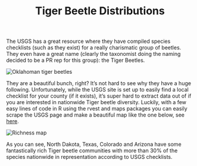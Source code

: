 ﻿---
title: "Tiger Beetle Distributions"
excerpt: "Diversity analysis using USGS Data"
comments: true
header:
  image: /assets/images/tigerBeetle.jpg
  caption: "[Photo credit: Wikimedia Commons](https://upload.wikimedia.org/wikipedia/commons/d/d1/Clivina_fossor_bl.jpg)"
---


The USGS has a great resource where they have compiled species checklists (such as they exist) for a really charismatic group of beetles. They even have a great name (clearly the taxonomist doing the naming decided to be a PR rep for this group): the Tiger Beetles.
 
![Oklahoman tiger beetles](//klevan.github.io/assets/images/rfigs/tigerBeetles.png)

They are a beautiful bunch, right? It’s not hard to see why they have a huge following. Unfortunately, while the USGS site is set up to easily find a local checklist for your county (if it exists), it’s super hard to extract data out of if you are interested in nationwide Tiger beetle diversity. Luckily, with a few easy lines of code in R using the rvest and maps packages you can easily scrape the USGS page and make a beautiful map like the one below, see [here](https://github.com/klevan/tiger-beetles).

![Richness map](//klevan.github.io/assets/images/rfigs/tigerBeetlesMap1.png) 

As you can see, North Dakota, Texas, Colorado and Arizona have some fantastically rich Tiger beetle communities with more than 30% of the species nationwide in representation according to USGS checklists.
